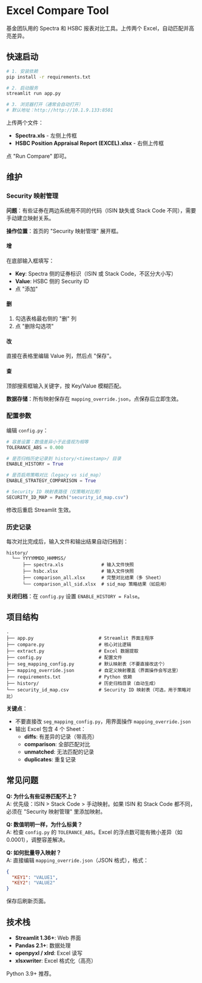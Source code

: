 # Excel Compare Tool

基金团队用的 Spectra 和 HSBC 报表对比工具。上传两个 Excel，自动匹配并高亮差异。

## 快速启动

```bash
# 1. 安装依赖
pip install -r requirements.txt

# 2. 启动服务
streamlit run app.py

# 3. 浏览器打开（通常会自动打开）
# 默认地址：http://http://10.1.9.133:8501
```

上传两个文件：
- **Spectra.xls** - 左侧上传框
- **HSBC Position Appraisal Report (EXCEL).xlsx** - 右侧上传框

点 "Run Compare" 即可。

## 维护

### Security 映射管理

**问题**：有些证券在两边系统用不同的代码（ISIN 缺失或 Stack Code 不同），需要手动建立映射关系。

**操作位置**：首页的 "Security 映射管理" 展开框。

#### 增
在底部输入框填写：
- **Key**: Spectra 侧的证券标识（ISIN 或 Stack Code，不区分大小写）
- **Value**: HSBC 侧的 Security ID
- 点 "添加"

#### 删
1. 勾选表格最右侧的 "删" 列
2. 点 "删除勾选项"

#### 改
直接在表格里编辑 Value 列，然后点 "保存"。

#### 查
顶部搜索框输入关键字，按 Key/Value 模糊匹配。

**数据存储**：所有映射保存在 `mapping_override.json`，点保存后立即生效。

### 配置参数

编辑 `config.py`：

```python
# 容差设置：数值差异小于此值视为相等
TOLERANCE_ABS = 0.000

# 是否归档历史记录到 history/<timestamp>/ 目录
ENABLE_HISTORY = True

# 是否启用策略对比（legacy vs sid_map）
ENABLE_STRATEGY_COMPARISON = True

# Security ID 映射表路径（仅策略对比用）
SECURITY_ID_MAP = Path("security_id_map.csv")
```

修改后重启 Streamlit 生效。

### 历史记录

每次对比完成后，输入文件和输出结果自动归档到：

```
history/
  └── YYYYMMDD_HHMMSS/
      ├── spectra.xls              # 输入文件快照
      ├── hsbc.xlsx                # 输入文件快照
      ├── comparison_all.xlsx      # 完整对比结果（多 Sheet）
      └── comparison_all_sid.xlsx  # sid_map 策略结果（如启用）
```

**关闭归档**：在 `config.py` 设置 `ENABLE_HISTORY = False`。

## 项目结构

```
.
├── app.py                        # Streamlit 界面主程序
├── compare.py                    # 核心对比逻辑
├── extract.py                    # Excel 数据提取
├── config.py                     # 配置文件
├── seg_mapping_config.py         # 默认映射表（不要直接改这个）
├── mapping_override.json         # 自定义映射覆盖（界面操作会写这里）
├── requirements.txt              # Python 依赖
├── history/                      # 历史归档目录（自动生成）
└── security_id_map.csv           # Security ID 映射表（可选，用于策略对比）
```

**关键点**：
- 不要直接改 `seg_mapping_config.py`，用界面操作 `mapping_override.json`
- 输出 Excel 包含 4 个 Sheet：
  - **diffs**: 有差异的记录（带高亮）
  - **comparison**: 全部匹配对比
  - **unmatched**: 无法匹配的记录
  - **duplicates**: 重复记录

## 常见问题

**Q: 为什么有些证券匹配不上？**  
A: 优先级：ISIN > Stack Code > 手动映射。如果 ISIN 和 Stack Code 都不同，必须在 "Security 映射管理" 里添加映射。

**Q: 数值明明一样，为什么标黄？**  
A: 检查 `config.py` 的 `TOLERANCE_ABS`。Excel 的浮点数可能有微小差异（如 0.0001），调整容差解决。

**Q: 如何批量导入映射？**  
A: 直接编辑 `mapping_override.json`（JSON 格式），格式：
```json
{
  "KEY1": "VALUE1",
  "KEY2": "VALUE2"
}
```
保存后刷新页面。

## 技术栈

- **Streamlit 1.36+**: Web 界面
- **Pandas 2.1+**: 数据处理
- **openpyxl / xlrd**: Excel 读写
- **xlsxwriter**: Excel 格式化（高亮）

Python 3.9+ 推荐。
